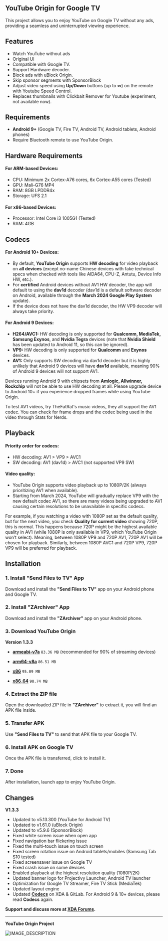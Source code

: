 ## YouTube Origin for Google TV

This project allows you to enjoy YouTube on Google TV without any ads, providing a seamless and uninterrupted viewing experience.

## Features
- Watch YouTube without ads
- Original UI
- Compatible with Google TV.
- Support Hardware decoder.
- Block ads with uBlock Origin.
- Skip sponsor segments with SponsorBlock
- Adjust video speed using **Up/Down** buttons (up to ∞) on the remote with Youtube Speed Control.
- Replaces thumbnails with Clickbait Remover for Youtube (experiment, not available now).

## Requirements
- **Android 9+** (Google TV, Fire TV, Android TV, Android tablets, Android phones)
- Require Bluetooth remote to use YouTube Origin.

## Hardware Requirements

#### For ARM-based Devices:
- CPU: Minimum 2x Cortex-A76 cores, 6x Cortex-A55 cores (Tested)
- GPU: Mali-G76 MP4
- RAM: 8GB LPDDR4x
- Storage: UFS 2.1

#### For x86-based Devices:
- Processor: Intel Core i3 1005G1 (Tested)
- RAM: 4GB

## Codecs

#### For Android 10+ Devices:
- By default, **YouTube Origin** supports **HW decoding** for video playback on **all devices** (except no-name Chinese devices with fake technical specs when checked with tools like AIDA64, CPU-Z, Antutu, Device Info HW, etc.).
- For **certified** Android devices without AV1 HW decoder, the app will default to using the **dav1d** decoder (dav1d is a default software decoder on Android, available through the **March 2024 Google Play System** update).
- If the device does not have the dav1d decoder, the HW VP9 decoder will always take priority.

#### For Android 9 Devices:
- **H264/AVC1:** HW decoding is only supported for **Qualcomm, MediaTek, Samsung Exynos**, and **Nvidia Tegra** devices (note that **Nvidia Shield** has been updated to Android 11, so this can be ignored).
- **VP9:** HW decoding is only supported for **Qualcomm** and **Exynos** devices.
- **AV1:** Only supports SW decoding via dav1d decoder but it is highly unlikely that Android 9 devices will have **dav1d** available, meaning 90% of Android 9 devices will not support AV1.

Devices running Android 9 with chipsets from **Amlogic, Allwinner, Rockchip** will not be able to use HW decoding at all. Please upgrade device to Android 10+ if you experience dropped frames while using YouTube Origin.


To test AV1 videos, try TheFatRat's music videos, they all support the AV1 codec. You can check for frame drops and the codec being used in the video through Stats for Nerds.

## Playback

#### Priority order for codecs:

- HW decoding: AV1 > VP9 > AVC1
- SW decoding: AV1 (dav1d) > AVC1 (not supported VP9 SW)

#### Video quality:

- YouTube Origin supports video playback up to 1080P/2K (always prioritizing AV1 when available).
- Starting from March 2024, YouTube will gradually replace VP9 with the new default codec AV1, so there are many videos being upgraded to AV1 causing certain resolutions to be unavailable in specific codecs.

For example, if you watching a video with 1080P set as the default quality, but for the next video, you check **Quality for current video** showing 720P, this is normal. This happens because 720P might be the highest available quality in AV1 (while 1080P is only available in VP9, which YouTube Origin won’t select). Meaning, between 1080P VP9 and 720P AV1, 720P AV1 will be chosen for playback. Similarly, between 1080P AVC1 and 720P VP9, 720P VP9 will be preferred for playback.

## Installation

### 1. Install "Send Files to TV" App
Download and install the **"Send Files to TV"** app on your Android phone and Google TV.

### 2. Install "ZArchiver" App
Download and install the **"ZArchiver"** app on your Android phone.

### 3. Download YouTube Origin

**Version 1.3.3**

- **[armeabi-v7a](https://gitlab.com/energylove/originproject/-/blob/main/Releases/v1.3.3/youtube_origin_googletv_armeabi-v7a_release5.zip)** `83.36 MB` (recommended for 90% of streaming devices)

- **[arm64-v8a](https://gitlab.com/energylove/originproject/-/blob/main/Releases/v1.3.3/youtube_origin_googletv_arm64-v8a_release5.zip)** `86.51 MB`

- **[x86](https://gitlab.com/energylove/originproject/-/blob/main/Releases/v1.3.3/youtube_origin_googletv_x86_release5.zip)** `95.09 MB`

- **[x86_64](https://gitlab.com/energylove/originproject/-/blob/main/Releases/v1.3.3/youtube_origin_googletv_x86_64_release5.zip)** `90.74 MB`


### 4. Extract the ZIP file
Open the downloaded ZIP file in **"ZArchiver"** to extract it, you will find an APK file inside.

### 5. Transfer APK
Use **"Send Files to TV"** to send that APK file to your Google TV.

### 6. Install APK on Google TV
Once the APK file is transferred, click to install it.

### 7. Done
After installation, launch app to enjoy YouTube Origin.


## Changes

**V1.3.3**

- Updated to v5.13.300 (YouTube for Android TV)
- Updated to v1.61.0 (uBlock Origin)
- Updated to v5.9.6 (SponsorBlock)
- Fixed white screen issue when open app
- Fixed navigation bar flickering issue
- Fixed the multi-touch issue on touch screen
- Fixed screen rotation issue on Android tablets/mobiles (Samsung Tab S10 tested)
- Fixed screensaver issue on Google TV
- Fixed crash issue on some devices
- Enabled playback at the highest resolution quality (1080P/2K)
- Updated banner logo for Projectivy Launcher, Android TV launcher
- Optimization for Google TV Streamer, Fire TV Stick (MediaTek)
- Updated layout engine
- Updated **[Codecs](https://gitlab.com/energylove/originproject#codecs)** on XDA & GitLab. For Android 9 & 10+ devices, please read **Codecs** again.


**Support and discuss more at [XDA Forums](https://xdaforums.com/t/app-android-tv-youtube-origin-for-google-tv.4699190/).**

---

**YouTube Origin Project**

![IMAGE_DESCRIPTION](https://image.jimcdn.com/app/cms/image/transf/none/path/s293f5a94d3403280/image/i4074178470a6059a/version/1677224408/image.png)
